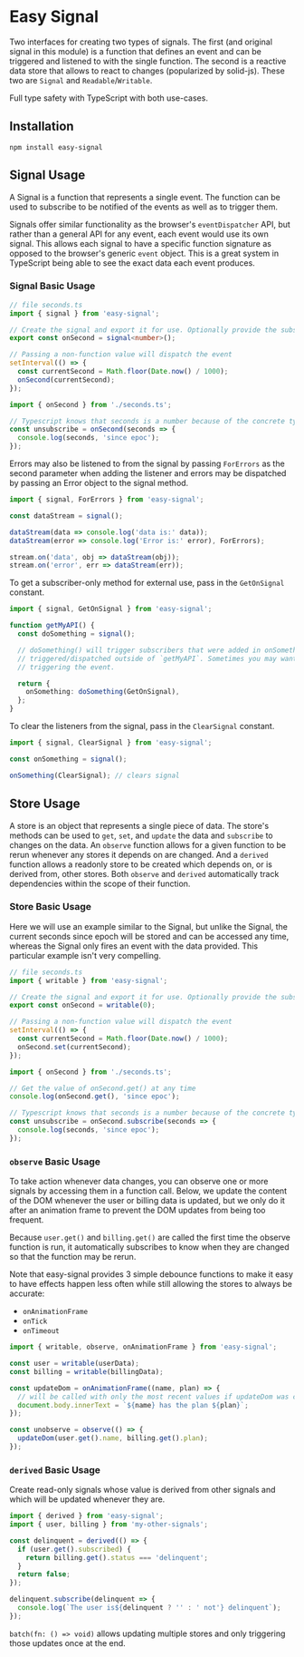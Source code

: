 # Easy Signal

Two interfaces for creating two types of signals. The first (and original signal in this module) is a function that
defines an event and can be triggered and listened to with the single function. The second is a reactive data store that
allows to react to changes (popularized by solid-js). These two are `Signal` and `Readable`/`Writable`.

Full type safety with TypeScript with both use-cases.

## Installation

```
npm install easy-signal
```

## Signal Usage

A Signal is a function that represents a single event. The function can be used to subscribe to be notified of
the events as well as to trigger them.

Signals offer similar functionality as the browser's `eventDispatcher` API, but rather than a general API for any
event, each event would use its own signal. This allows each signal to have a specific function signature as opposed to
the browser's generic `event` object. This is a great system in TypeScript being able to see the exact data each event
produces.

### Signal Basic Usage

```ts
// file seconds.ts
import { signal } from 'easy-signal';

// Create the signal and export it for use. Optionally provide the subscriber signature
export const onSecond = signal<number>();

// Passing a non-function value will dispatch the event
setInterval(() => {
  const currentSecond = Math.floor(Date.now() / 1000);
  onSecond(currentSecond);
});
```

```ts
import { onSecond } from './seconds.ts';

// Typescript knows that seconds is a number because of the concrete type definition in seconds.ts
const unsubscribe = onSecond(seconds => {
  console.log(seconds, 'since epoc');
});
```

Errors may also be listened to from the signal by passing `ForErrors` as the second parameter when adding the listener
and errors may be dispatched by passing an Error object to the signal method.

```ts
import { signal, ForErrors } from 'easy-signal';

const dataStream = signal();

dataStream(data => console.log('data is:' data));
dataStream(error => console.log('Error is:' error), ForErrors);

stream.on('data', obj => dataStream(obj));
stream.on('error', err => dataStream(err));
```

To get a subscriber-only method for external use, pass in the `GetOnSignal` constant.

```ts
import { signal, GetOnSignal } from 'easy-signal';

function getMyAPI() {
  const doSomething = signal();

  // doSomething() will trigger subscribers that were added in onSomething(...). This protects the signal from being
  // triggered/dispatched outside of `getMyAPI`. Sometimes you may want more control to prevent just anyone from
  // triggering the event.

  return {
    onSomething: doSomething(GetOnSignal),
  };
}
```

To clear the listeners from the signal, pass in the `ClearSignal` constant.

```ts
import { signal, ClearSignal } from 'easy-signal';

const onSomething = signal();

onSomething(ClearSignal); // clears signal
```

## Store Usage

A store is an object that represents a single piece of data. The store's methods can be used to `get`, `set`, and
`update` the data and `subscribe` to changes on the data. An `observe` function allows for a given function to be rerun
whenever any stores it depends on are changed. And a `derived` function allows a readonly store to be created which
depends on, or is derived from, other stores. Both `observe` and `derived` automatically track dependencies within the
scope of their function.

### Store Basic Usage

Here we will use an example similar to the Signal, but unlike the Signal, the current seconds since epoch will
be stored and can be accessed any time, whereas the Signal only fires an event with the data provided. This
particular example isn't very compelling.

```ts
// file seconds.ts
import { writable } from 'easy-signal';

// Create the signal and export it for use. Optionally provide the subscriber signature
export const onSecond = writable(0);

// Passing a non-function value will dispatch the event
setInterval(() => {
  const currentSecond = Math.floor(Date.now() / 1000);
  onSecond.set(currentSecond);
});
```

```ts
import { onSecond } from './seconds.ts';

// Get the value of onSecond.get() at any time
console.log(onSecond.get(), 'since epoc');

// Typescript knows that seconds is a number because of the concrete type definition in seconds.ts
const unsubscribe = onSecond.subscribe(seconds => {
  console.log(seconds, 'since epoc');
});
```

### `observe` Basic Usage

To take action whenever data changes, you can observe one or more signals by accessing them in a function call. Below,
we update the content of the DOM whenever the user or billing data is updated, but we only do it after an animation
frame to prevent the DOM updates from being too frequent.

Because `user.get()` and `billing.get()` are called the first time the observe function is run, it automatically
subscribes to know when they are changed so that the function may be rerun.

Note that easy-signal provides 3 simple debounce functions to make it easy to have effects happen less often while still
allowing the stores to always be accurate:

- `onAnimationFrame`
- `onTick`
- `onTimeout`

```ts
import { writable, observe, onAnimationFrame } from 'easy-signal';

const user = writable(userData);
const billing = writable(billingData);

const updateDom = onAnimationFrame((name, plan) => {
  // will be called with only the most recent values if updateDom was called multiple times between frames
  document.body.innerText = `${name} has the plan ${plan}`;
});

const unobserve = observe(() => {
  updateDom(user.get().name, billing.get().plan);
});
```

### `derived` Basic Usage

Create read-only signals whose value is derived from other signals and which will be updated whenever they are.

```ts
import { derived } from 'easy-signal';
import { user, billing } from 'my-other-signals';

const delinquent = derived(() => {
  if (user.get().subscribed) {
    return billing.get().status === 'delinquent';
  }
  return false;
});

delinquent.subscribe(delinquent => {
  console.log(`The user is${delinquent ? '' : ' not'} delinquent`);
});
```

`batch(fn: () => void)` allows updating multiple stores and only triggering those updates once at the end.
